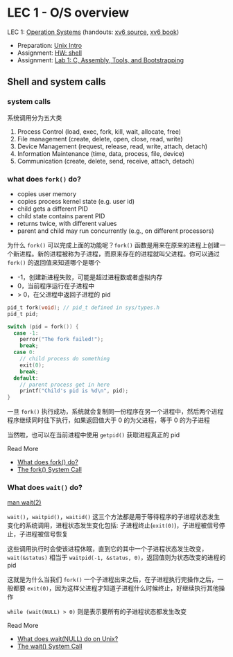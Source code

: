 # LEC 1 - O/S overview

LEC 1: [Operation Systems](https://pdos.csail.mit.edu/6.828/2014/lec/l-overview.html) (handouts: [xv6 source](https://pdos.csail.mit.edu/6.828/2014/xv6/xv6-rev8.pdf), [xv6 book](https://pdos.csail.mit.edu/6.828/2014/xv6/book-rev8.pdf))

- Preparation: [Unix Intro](https://www.youtube.com/watch?v=tc4ROCJYbm0)
- Assignment: [HW: shell](https://pdos.csail.mit.edu/6.828/2014/homework/xv6-shell.html)
- Assignment: [Lab 1: C, Assembly, Tools, and Bootstrapping](https://pdos.csail.mit.edu/6.828/2014/labs/lab1/)

## Shell and system calls

### system calls

系统调用分为五大类

1. Process Control (load, exec, fork, kill, wait, allocate, free)
2. File management (create, delete, open, close, read, write)
3. Device Management (request, release, read, write, attach, detach)
4. Information Maintenance (time, data, process, file, device)
5. Communication (create, delete, send, receive, attach, detach)

### what does `fork()` do?

- copies user memory
- copies process kernel state (e.g. user id) 
- child gets a different PID
- child state contains parent PID
- returns twice, with different values 
- parent and child may run concurrently (e.g., on different processors)

为什么 `fork()` 可以完成上面的功能呢？`fork()` 函数是用来在原来的进程上创建一个新进程。新的进程被称为子进程，而原来存在的进程就叫父进程。你可以通过 `fork()` 的返回值来知道哪个是哪个

- -1，创建新进程失败，可能是超过进程数或者虚拟内存
- 0，当前程序运行在子进程中
- \> 0，在父进程中返回子进程的 pid

```c
pid_t fork(void); // pid_t defined in sys/types.h
pid_t pid;

switch (pid = fork()) {
  case -1:
    perror("The fork failed!");
    break;
  case 0:
    // child process do something
    exit(0);
    break;
  default:
    // parent process get in here
    printf("Child's pid is %d\n", pid);
}
```

一旦 `fork()` 执行成功，系统就会复制同一份程序在另一个进程中，然后两个进程程序继续同时往下执行，如果返回值大于 0 的为父进程，等于 0 的为子进程

当然啦，也可以在当前进程中使用 `getpid()` 获取进程真正的 pid

Read More

- [What does fork() do?](http://www.unixguide.net/unix/programming/1.1.1.shtml)
- [The fork() System Call](http://www.csl.mtu.edu/cs4411.ck/www/NOTES/process/fork/create.html)

### What does `wait()` do?

[man wait(2)](http://linux.die.net/man/2/wait)

`wait()`，`waitpid()`，`waitid()` 这三个方法都是用于等待程序的子进程状态发生变化的系统调用，进程状态发生变化包括: 子进程终止(`exit(0)`)，子进程被信号停止，子进程被信号恢复

这些调用执行时会使该进程休眠，直到它的其中一个子进程状态发生改变，`wait(&status)` 相当于 `waitpid(-1, &status, 0)`，返回值则为状态改变的进程的 pid

这就是为什么当我们 `fork()` 一个子进程出来之后，在子进程执行完操作之后，一般都要 `exit(0)`，因为这样父进程才知道子进程什么时候终止，好继续执行其他操作

`while (wait(NULL) > 0)` 则是表示要所有的子进程状态都发生改变

Read More

- [What does wait(NULL) do on Unix?](http://stackoverflow.com/questions/13216554/what-does-wait-do-on-unix)
- [The wait() System Call](http://www.csl.mtu.edu/cs4411.ck/www/NOTES/process/fork/wait.html)

